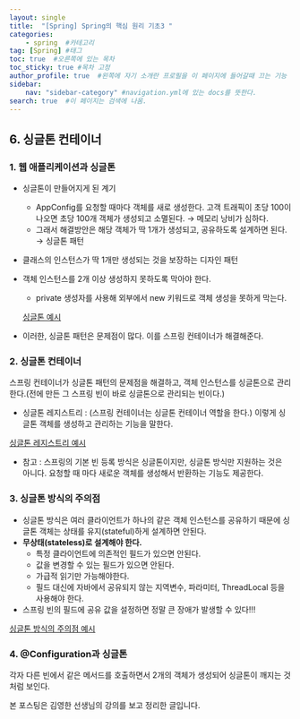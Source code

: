```yaml
---
layout: single
title:  "[Spring] Spring의 핵심 원리 기초3 "
categories: 
    - spring  #카테고리
tag: [Spring] #태그
toc: true  #오른쪽에 있는 목차
toc_sticky: true #목차 고정
author_profile: true  #왼쪽에 자기 소개란 프로필을 이 페이지에 들어갈때 끄는 기능
sidebar:
    nav: "sidebar-category" #navigation.yml에 있는 docs를 뜻한다.
search: true  #이 페이지는 검색에 나옴.
---
```


## 6. 싱글톤 컨테이너

### 1. 웹 애플리케이션과 싱글톤

- 싱글톤이 만들어지게 된 계기
    - AppConfig를 요청할 때마다 객체를 새로 생성한다. 고객 트래픽이 초당 100이 나오면 초당 100개 객체가 생성되고 소멸된다. → 메모리 낭비가 심하다.
    - 그래서 해결방안은 해당 객체가 딱 1개가 생성되고, 공유하도록 설계하면 된다. → 싱글톤 패턴
- 클래스의 인스턴스가 딱 1개만 생성되는 것을 보장하는 디자인 패턴
- 객체 인스턴스를 2개 이상 생성하지 못하도록 막아야 한다.
    - private 생성자를 사용해 외부에서 new 키워드로 객체 생성을 못하게 막는다.
    
    [싱글톤 예시](https://github.com/woolfiekim/spring-basic-study/blob/master/src/test/java/hello/core/singleton/SingletonService.java)
    
- 이러한, 싱글톤 패턴은 문제점이 많다. 이를 스프링 컨테이너가 해결해준다.

### 2. 싱글톤 컨테이너

스프링 컨테이너가 싱글톤 패턴의 문제점을 해결하고, 객체 인스턴스를 싱글톤으로 관리한다.(전에 만든 그 스프링 빈이 바로 싱글톤으로 관리되는 빈이다.)

- 싱글톤 레지스트리 : (스프링 컨테이너는 싱글톤 컨테이너 역할을 한다.) 이렇게 싱글톤 객체를 생성하고 관리하는 기능을 말한다.
  
[싱글톤 레지스트리 예시](https://github.com/woolfiekim/spring-basic-study/blob/master/src/test/java/hello/core/singleton/SingletonTest.java)

- 참고 : 스프링의 기본 빈 등록 방식은 싱글톤이지만, 싱글톤 방식만 지원하는 것은 아니다. 요청할 때 마다 새로운 객체를 생성해서 반환하는 기능도 제공한다.

### 3. 싱글톤 방식의 주의점

- 싱글톤 방식은 여러 클라이언트가 하나의 같은 객체 인스턴스를 공유하기 때문에 싱글톤 객체는 상태를 유지(stateful)하게 설계하면 안된다.
- **무상태(stateless)로 설계해야 한다.**
    - 특정 클라이언트에 의존적인 필드가 있으면 안된다.
    - 값을 변경할 수 있는 필드가 있으면 안된다.
    - 가급적 읽기만 가능해야한다.
    - 필드 대신에 자바에서 공유되지 않는 지역변수, 파라미터, ThreadLocal 등을 사용해야 한다.
- 스프링 빈의 필드에 공유 값을 설정하면 정말 큰 장애가 발생할 수 있다!!!

[싱글톤 방식의 주의점 예시](https://github.com/woolfiekim/spring-basic-study/blob/master/src/test/java/hello/core/singleton/StatefulService.java)

### 4. @Configuration과 싱글톤

각자 다른 빈에서 같은 메서드를 호출하면서 2개의 객체가 생성되어 싱글톤이 깨지는 것처럼 보인다.


본 포스팅은 김영한 선생님의 강의를 보고 정리한 글입니다.